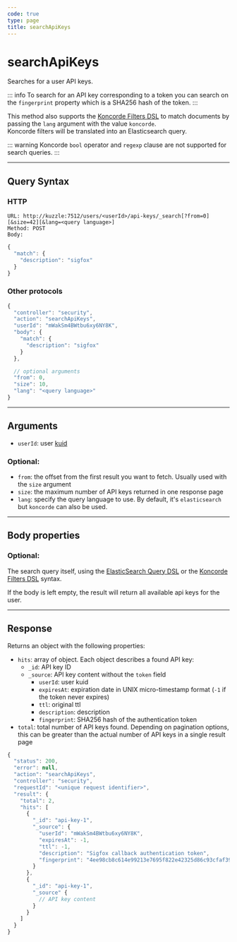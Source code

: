 ```yaml
---
code: true
type: page
title: searchApiKeys
---
```


# searchApiKeys

Searches for a user API keys.

::: info
To search for an API key corresponding to a token you can search on the `fingerprint` property which is a SHA256 hash of the token.
:::

<SinceBadge version="2.8.0"/>

This method also supports the [Koncorde Filters DSL](/core/2/api/koncorde-filters-syntax) to match documents by passing the `lang` argument with the value `koncorde`.  
Koncorde filters will be translated into an Elasticsearch query.  

::: warning
Koncorde `bool` operator and `regexp` clause are not supported for search queries.
:::

---

## Query Syntax

### HTTP

```http
URL: http://kuzzle:7512/users/<userId>/api-keys/_search[?from=0][&size=42][&lang=<query language>]
Method: POST
Body:
```

```js
{
  "match": {
    "description": "sigfox"
  }
}
```

### Other protocols

```js
{
  "controller": "security",
  "action": "searchApiKeys",
  "userId": "mWakSm4BWtbu6xy6NY8K",
  "body": {
    "match": {
      "description": "sigfox"
    }
  },

  // optional arguments
  "from": 0,
  "size": 10,
  "lang": "<query language>"
}
```

---

## Arguments

- `userId`: user [kuid](/core/2/guides/main-concepts/authentication#kuzzle-user-identifier-kuid)

### Optional:

- `from`: the offset from the first result you want to fetch. Usually used with the `size` argument
- `size`: the maximum number of API keys returned in one response page
- `lang`: specify the query language to use. By default, it's `elasticsearch` but `koncorde` can also be used. <SinceBadge version="2.8.0"/>

---

## Body properties

### Optional:

The search query itself, using the [ElasticSearch Query DSL](https://www.elastic.co/guide/en/elasticsearch/reference/7.4/query-dsl.html) or the [Koncorde Filters DSL](/core/2/api/koncorde-filters-syntax) syntax.

If the body is left empty, the result will return all available api keys for the user.

---

## Response

Returns an object with the following properties:

- `hits`: array of object. Each object describes a found API key:
  - `_id`: API key ID
  - `_source`: API key content without the `token` field
    - `userId`: user kuid
    - `expiresAt`: expiration date in UNIX micro-timestamp format (`-1` if the token never expires)
    - `ttl`: original ttl
    - `description`: description
    - `fingerprint`: SHA256 hash of the authentication token
- `total`: total number of API keys found. Depending on pagination options, this can be greater than the actual number of API keys in a single result page

```js
{
  "status": 200,
  "error": null,
  "action": "searchApiKeys",
  "controller": "security",
  "requestId": "<unique request identifier>",
  "result": {
    "total": 2,
    "hits": [
      {
        "_id": "api-key-1",
        "_source": {
          "userId": "mWakSm4BWtbu6xy6NY8K",
          "expiresAt": -1,
          "ttl": -1,
          "description": "Sigfox callback authentication token",
          "fingerprint": "4ee98cb8c614e99213e7695f822e42325d86c93cfaf39cb40e860939e784c8e6"
        }
      },
      {
        "_id": "api-key-1",
        "_source" {
          // API key content
        }
      }
    ]
  }
}
```
